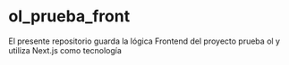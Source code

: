 # ol_prueba_front
El presente repositorio guarda la lógica Frontend del proyecto prueba ol y utiliza Next.js como tecnología
